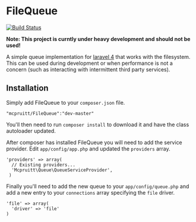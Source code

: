 FileQueue
=========
[![Build Status](https://travis-ci.org/mcpruitt/FileQueue.png?branch=master)](https://travis-ci.org/mcpruitt/FileQueue)

**Note: This project is curntly under heavy development and should not be used!**

A simple queue implementation for [laravel 4](https://github.com/laravel/laravel) that works with the filesystem. This can be used during development or when performance is not a concern (such as interacting with intermittent third party services).

## Installation

Simply add FileQueue to your `composer.json` file.

    "mcpruitt/FileQueue":"dev-master"

You'll then need to run `composer install` to download it and have the class autoloader updated.

After composer has installed FileQueue you will need to add the service provider. Edit `app/config/app.php` and updated the `providers` array. 

    'providers' => array(
      // Existing providers...
      'Mcpruitt\Queue\QueueServiceProvider',
     )

Finally you'll need to add the new queue to your `app/config/queue.php` and add a new entry to your `connections` array specifying the `file` driver. 

    'file' => array(
	  'driver' => 'file'
    )